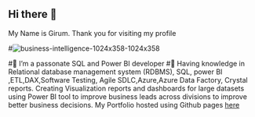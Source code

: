 ## Hi there 👋
My Name is Girum. Thank you for visiting my profile 

#![business-intelligence-1024x358-1024x358](https://user-images.githubusercontent.com/73087775/108652825-e5c9bb00-7479-11eb-9270-a3b4f294e4e8.jpg)

#🔭 I’m a passonate SQL and Power BI developer 
#🌱 Having knowledge in Relational database management system (RDBMS), SQL, power BI ,ETL,DAX,Software Testing, Agile SDLC,Azure,Azure Data Factory, Crystal reports.
 Creating Visualization reports and dashboards for large datasets using Power BI tool to improve business leads across divisions to improve better business decisions.
 My Portfolio hosted using Github pages [here](https://ggithub2020.github.io/bi/)







